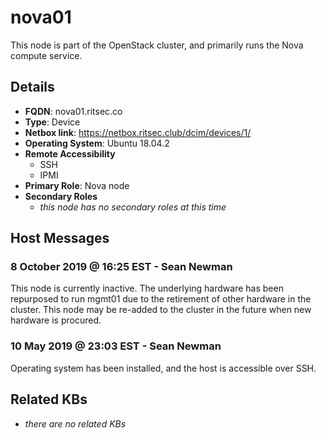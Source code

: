 # nova01

This node is part of the OpenStack cluster, and primarily runs the Nova compute
service.

## Details

- **FQDN**: nova01.ritsec.co
- **Type**: Device
- **Netbox link**: https://netbox.ritsec.club/dcim/devices/1/
- **Operating System**: Ubuntu 18.04.2
- **Remote Accessibility**
  - SSH
  - IPMI
- **Primary Role**: Nova node
- **Secondary Roles**
    - _this node has no secondary roles at this time_

## Host Messages

### 8 October 2019 @ 16:25 EST - Sean Newman

This node is currently inactive. The underlying hardware has been repurposed to
run mgmt01 due to the retirement of other hardware in the cluster. This node
may be re-added to the cluster in the future when new hardware is procured.

### 10 May 2019 @ 23:03 EST - Sean Newman

Operating system has been installed, and the host is accessible over SSH.

## Related KBs

- _there are no related KBs_